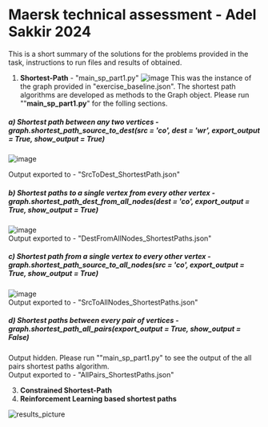 # Maersk technical assessment - Adel Sakkir 2024

This is a short summary of the solutions for the problems provided in the task, instructions to run files and results of obtained.

1. **Shortest-Path** - "main_sp_part1.py"
![image](https://github.com/adelsakkir/maersk_task_adel_sakkir/assets/63802234/4f2656e6-d38d-4b58-af17-49229e998a88)
This was the instance of the graph provided in "exercise_baseline.json". The shortest path algorithms are developed as methods to the Graph object. Please run ""**main_sp_part1.py**" for the folling sections.
##### a) Shortest path between any two vertices - graph.shortest_path_source_to_dest(src = 'co', dest = 'wr', export_output = True, show_output = True)
![image](https://github.com/adelsakkir/maersk_task_adel_sakkir/assets/63802234/bce2266a-b544-43e1-933a-375e50d87486)

Output exported to  - "SrcToDest_ShortestPath.json"
##### b)	Shortest paths to a single vertex from every other vertex - graph.shortest_path_dest_from_all_nodes(dest = 'co', export_output = True, show_output = True) 
![image](https://github.com/adelsakkir/maersk_task_adel_sakkir/assets/63802234/4115d906-190e-4b63-8b47-8890ff70150e)<br />
Output exported to  - "DestFromAllNodes_ShortestPaths.json"<br />
##### c)	Shortest path from a single vertex to every other vertex - graph.shortest_path_source_to_all_nodes(src = 'co', export_output = True, show_output = True)<br />
![image](https://github.com/adelsakkir/maersk_task_adel_sakkir/assets/63802234/ef2ac191-916c-493e-a50b-b50ca3412efb)<br />
Output exported to  - "SrcToAllNodes_ShortestPaths.json"<br />
##### d)	Shortest paths between every pair of vertices - graph.shortest_path_all_pairs(export_output = True, show_output = False)<br />
Output hidden. Please run ""main_sp_part1.py" to see the output of the all pairs shortest paths algorithm.<br />
Output exported to  - "AllPairs_ShortestPaths.json"<br />

3. **Constrained Shortest-Path**
4. **Reinforcement Learning based shortest paths**

   
![results_picture](https://github.com/adelsakkir/maersk_task_adel_sakkir/assets/63802234/c4e615d1-5b2d-4c63-8e24-cdc607b0603f)

